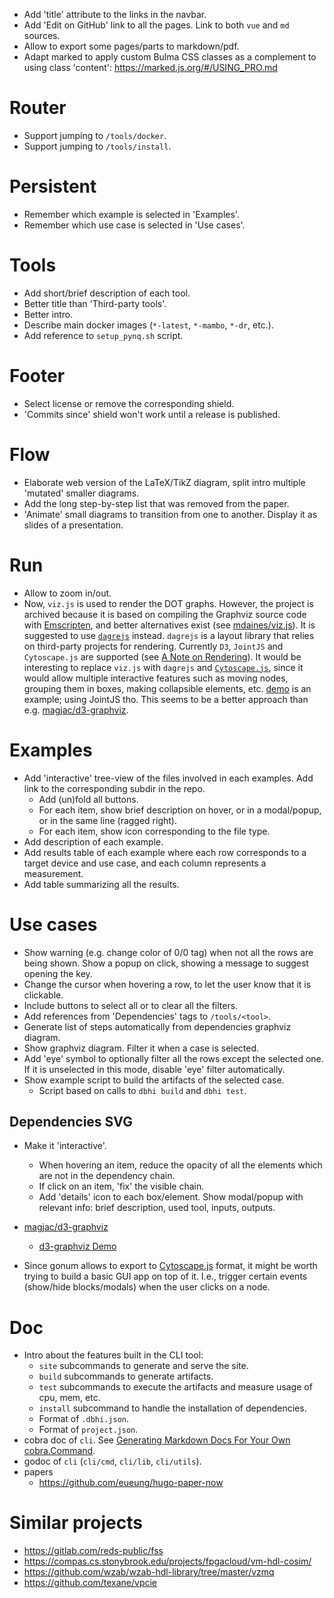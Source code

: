 - Add 'title' attribute to the links in the navbar.
- Add 'Edit on GitHub' link to all the pages. Link to both `vue` and `md` sources.
- Allow to export some pages/parts to markdown/pdf.
- Adapt marked to apply custom Bulma CSS classes as a complement to using class 'content': https://marked.js.org/#/USING_PRO.md

# Router

- Support jumping to `/tools/docker`.
- Support jumping to `/tools/install`.

# Persistent

- Remember which example is selected in 'Examples'.
- Remember which use case is selected in 'Use cases'.

# Tools

- Add short/brief description of each tool.
- Better title than 'Third-party tools'.
- Better intro.
- Describe main docker images (`*-latest`, `*-mambo`, `*-dr`, etc.).
- Add reference to `setup_pynq.sh` script.

# Footer

- Select license or remove the corresponding shield.
- 'Commits since' shield won't work until a release is published.

# Flow

- Elaborate web version of the LaTeX/TikZ diagram, split intro multiple 'mutated' smaller diagrams.
- Add the long step-by-step list that was removed from the paper.
- 'Animate' small diagrams to transition from one to another. Display it as slides of a presentation.

# Run

- Allow to zoom in/out.
- Now, `viz.js` is used to render the DOT graphs. However, the project is archived because it is based on compiling the Graphviz source code with [Emscripten](http://kripken.github.io/emscripten-site/), and better alternatives exist (see [mdaines/viz.js](https://github.com/mdaines/viz.js)). It is suggested to use [`dagrejs`](https://github.com/dagrejs) instead. `dagrejs` is a layout library that relies on third-party projects for rendering. Currently `D3`, `JointJS` and `Cytoscape.js` are supported (see [A Note on Rendering](https://github.com/dagrejs/dagre/wiki#a-note-on-rendering)). It would be interesting to replace `viz.js` with `dagrejs` and [`Cytoscape.js`](http://js.cytoscape.org/), since it would allow multiple interactive features such as moving nodes, grouping them in boxes, making collapsible elements, etc. [demo](http://cs.brown.edu/people/jcmace/d3/graph.html?id=small.json) is an example; using JointJS tho. This seems to be a better approach than e.g. [magjac/d3-graphviz](https://github.com/magjac/d3-graphviz).

# Examples

- Add 'interactive' tree-view of the files involved in each examples. Add link to the corresponding subdir in the repo.
  - Add (un)fold all buttons.
  - For each item, show brief description on hover, or in a modal/popup, or in the same line (ragged right).
  - For each item, show icon corresponding to the file type.
- Add description of each example.
- Add results table of each example where each row corresponds to a target device and use case, and each column represents a measurement.
- Add table summarizing all the results.

# Use cases

- Show warning (e.g. change color of 0/0 tag) when not all the rows are being shown. Show a popup on click, showing a message to suggest opening the key.
- Change the cursor when hovering a row, to let the user know that it is clickable.
- Include buttons to select all or to clear all the filters.
- Add references from 'Dependencies' tags to `/tools/<tool>`.
- Generate list of steps automatically from dependencies graphviz diagram.
- Show graphviz diagram. Filter it when a case is selected.
- Add 'eye' symbol to optionally filter all the rows except the selected one. If it is unselected in this mode, disable 'eye' filter automatically.
- Show example script to build the artifacts of the selected case.
  - Script based on calls to `dbhi build` and `dbhi test`.

## Dependencies SVG

- Make it 'interactive'.
  - When hovering an item, reduce the opacity of all the elements which are not in the dependency chain.
  - If click on an item, 'fix' the visible chain.
  - Add 'details' icon to each box/element. Show modal/popup with relevant info: brief description, used tool, inputs, outputs.

- [magjac/d3-graphviz](https://github.com/magjac/d3-graphviz)
  - [d3-graphviz Demo](https://bl.ocks.org/magjac/4acffdb3afbc4f71b448a210b5060bca)

- Since gonum allows to export to [Cytoscape.js](http://js.cytoscape.org/) format, it might be worth trying to build a basic GUI app on top of it. I.e., trigger certain events (show/hide blocks/modals) when the user clicks on a node.

# Doc

- Intro about the features built in the CLI tool:
  - `site` subcommands to generate and serve the site.
  - `build` subcommands to generate artifacts.
  - `test` subcommands to execute the artifacts and measure usage of cpu, mem, etc.
  - `install` subcommand to handle the installation of dependencies.
  - Format of `.dbhi.json`.
  - Format of `project.json`.
- cobra doc of `cli`. See [Generating Markdown Docs For Your Own cobra.Command](https://github.com/spf13/cobra/blob/master/doc/md_docs.md).
- godoc of `cli` (`cli/cmd`, `cli/lib`, `cli/utils`).
- papers
  - https://github.com/eueung/hugo-paper-now

# Similar projects

- https://gitlab.com/reds-public/fss
- https://compas.cs.stonybrook.edu/projects/fpgacloud/vm-hdl-cosim/
- https://github.com/wzab/wzab-hdl-library/tree/master/vzmq
- https://github.com/texane/vpcie
